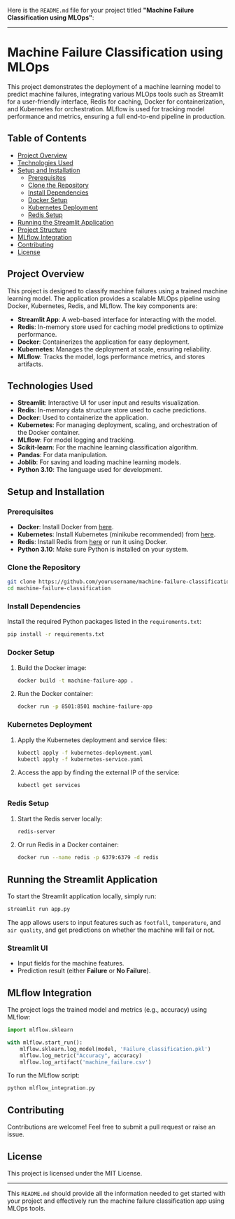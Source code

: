 Here is the `README.md` file for your project titled **"Machine Failure Classification using MLOps"**:

---

# Machine Failure Classification using MLOps

This project demonstrates the deployment of a machine learning model to predict machine failures, integrating various MLOps tools such as Streamlit for a user-friendly interface, Redis for caching, Docker for containerization, and Kubernetes for orchestration. MLflow is used for tracking model performance and metrics, ensuring a full end-to-end pipeline in production.

## Table of Contents
- [Project Overview](#project-overview)
- [Technologies Used](#technologies-used)
- [Setup and Installation](#setup-and-installation)
  - [Prerequisites](#prerequisites)
  - [Clone the Repository](#clone-the-repository)
  - [Install Dependencies](#install-dependencies)
  - [Docker Setup](#docker-setup)
  - [Kubernetes Deployment](#kubernetes-deployment)
  - [Redis Setup](#redis-setup)
- [Running the Streamlit Application](#running-the-streamlit-application)
- [Project Structure](#project-structure)
- [MLflow Integration](#mlflow-integration)
- [Contributing](#contributing)
- [License](#license)

## Project Overview

This project is designed to classify machine failures using a trained machine learning model. The application provides a scalable MLOps pipeline using Docker, Kubernetes, Redis, and MLflow. The key components are:
- **Streamlit App**: A web-based interface for interacting with the model.
- **Redis**: In-memory store used for caching model predictions to optimize performance.
- **Docker**: Containerizes the application for easy deployment.
- **Kubernetes**: Manages the deployment at scale, ensuring reliability.
- **MLflow**: Tracks the model, logs performance metrics, and stores artifacts.

## Technologies Used

- **Streamlit**: Interactive UI for user input and results visualization.
- **Redis**: In-memory data structure store used to cache predictions.
- **Docker**: Used to containerize the application.
- **Kubernetes**: For managing deployment, scaling, and orchestration of the Docker container.
- **MLflow**: For model logging and tracking.
- **Scikit-learn**: For the machine learning classification algorithm.
- **Pandas**: For data manipulation.
- **Joblib**: For saving and loading machine learning models.
- **Python 3.10**: The language used for development.

## Setup and Installation

### Prerequisites

- **Docker**: Install Docker from [here](https://www.docker.com/get-started).
- **Kubernetes**: Install Kubernetes (minikube recommended) from [here](https://minikube.sigs.k8s.io/docs/start/).
- **Redis**: Install Redis from [here](https://redis.io/download) or run it using Docker.
- **Python 3.10**: Make sure Python is installed on your system.

### Clone the Repository

```bash
git clone https://github.com/yourusername/machine-failure-classification
cd machine-failure-classification
```

### Install Dependencies

Install the required Python packages listed in the `requirements.txt`:

```bash
pip install -r requirements.txt
```

### Docker Setup

1. Build the Docker image:
   ```bash
   docker build -t machine-failure-app .
   ```

2. Run the Docker container:
   ```bash
   docker run -p 8501:8501 machine-failure-app
   ```

### Kubernetes Deployment

1. Apply the Kubernetes deployment and service files:
   ```bash
   kubectl apply -f kubernetes-deployment.yaml
   kubectl apply -f kubernetes-service.yaml
   ```

2. Access the app by finding the external IP of the service:
   ```bash
   kubectl get services
   ```

### Redis Setup

1. Start the Redis server locally:
   ```bash
   redis-server
   ```

2. Or run Redis in a Docker container:
   ```bash
   docker run --name redis -p 6379:6379 -d redis
   ```

## Running the Streamlit Application

To start the Streamlit application locally, simply run:

```bash
streamlit run app.py
```

The app allows users to input features such as `footfall`, `temperature`, and `air quality`, and get predictions on whether the machine will fail or not.

### Streamlit UI

- Input fields for the machine features.
- Prediction result (either **Failure** or **No Failure**).


## MLflow Integration

The project logs the trained model and metrics (e.g., accuracy) using MLflow:

```python
import mlflow.sklearn

with mlflow.start_run():
    mlflow.sklearn.log_model(model, 'Failure_classification.pkl')
    mlflow.log_metric("Accuracy", accuracy)
    mlflow.log_artifact('machine_failure.csv')
```

To run the MLflow script:
```bash
python mlflow_integration.py
```

## Contributing

Contributions are welcome! Feel free to submit a pull request or raise an issue.

## License

This project is licensed under the MIT License.

---

This `README.md` should provide all the information needed to get started with your project and effectively run the machine failure classification app using MLOps tools.
